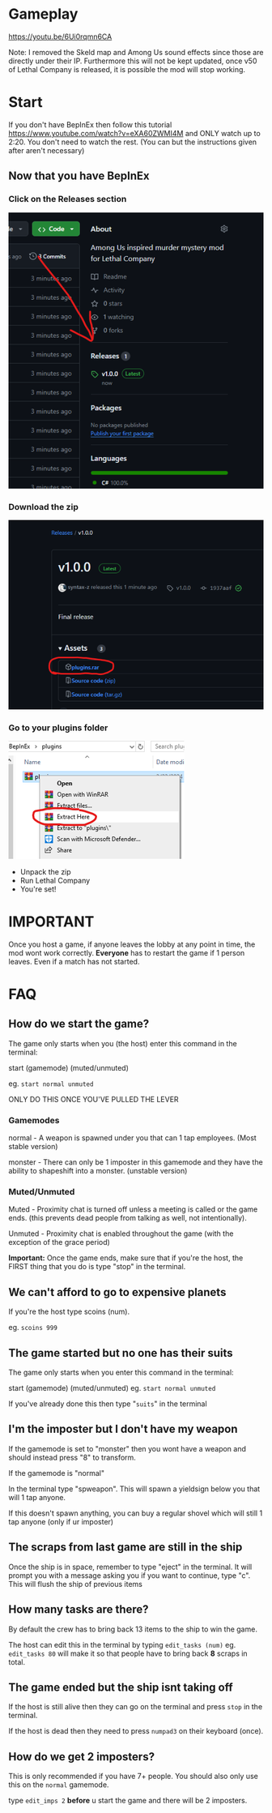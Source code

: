 # Gameplay
https://youtu.be/6Ui0rqmn6CA

Note: I removed the Skeld map and Among Us sound effects since those are directly under their IP.
Furthermore this will not be kept updated, once v50 of Lethal Company is released, it is possible the mod will stop working.

# Start

If you don't have BepInEx then follow this tutorial https://www.youtube.com/watch?v=eXA60ZWMI4M and ONLY watch up to 2:20. You don't need to watch the rest. (You can but the instructions given after aren't necessary)


## Now that you have BepInEx

### Click on the Releases section

<img src=".\Assets\releases.png" alt="release screenshot 1">

### Download the zip

<img src=".\Assets\releases2.png" alt="release screenshot 2">

### Go to your plugins folder

<img src=".\Assets\extractHere.png" alt="extractHere">

- Unpack the zip
- Run Lethal Company
- You're set!



# **IMPORTANT**

Once you host a game, if anyone leaves the lobby at any point in time, the mod wont work correctly. **Everyone** has to restart the game if 1 person leaves. Even if a match has not started.




# FAQ

## How do we start the game?
The game only starts when you (the host) enter this command in the terminal:

start (gamemode) (muted/unmuted)

eg. `start normal unmuted`

ONLY DO THIS ONCE YOU'VE PULLED THE LEVER

### Gamemodes

normal - A weapon is spawned under you that can 1 tap employees. (Most stable version)

monster - There can only be 1 imposter in this gamemode and they have the ability to 
shapeshift into a monster. (unstable version)

### Muted/Unmuted

Muted - Proximity chat is turned off unless a meeting is called or the game ends.
(this prevents dead people from talking as well, not intentionally).

Unmuted - Proximity chat is enabled throughout the game (with the exception of the grace period)

**Important:** Once the game ends, make sure that if you're the host, the FIRST thing that
you do is type "stop" in the terminal.


## We can't afford to go to expensive planets
If you're the host type scoins (num).

eg. `scoins 999`

## The game started but no one has their suits
The game only starts when you enter this command in the terminal:

start (gamemode) (muted/unmuted)
eg. `start normal unmuted`

If you've already done this then type "`suits`" in the terminal


## I'm the imposter but I don't have my weapon
If the gamemode is set to "monster" then you wont have a weapon and should
instead press "8" to transform. 

If the gamemode is "normal"

In the terminal type "spweapon". This will spawn
a yieldsign below you that will 1 tap anyone.

If this doesn't spawn anything, you can buy a
regular shovel which will still 1 tap anyone (only if ur imposter)


## The scraps from last game are still in the ship

Once the ship is in space, remember to type "eject" in the terminal. It will prompt
you with a message asking you if you want to continue, type "c".
This will flush the ship of previous items

## How many tasks are there?
By default the crew has to bring back 13 items to the ship to win the game.

The host can edit this in the terminal by typing `edit_tasks (num)` eg. `edit_tasks 80` will make it so that people have to bring back **8** scraps in total.



## The game ended but the ship isnt taking off
If the host is still alive then they can go on the terminal and press `stop` in the terminal.

If the host is dead then they need to press `numpad3` on their keyboard (once).

## How do we get 2 imposters?
This is only recommended if you have 7+ people. You should also only use this on the `normal` gamemode.

type `edit_imps 2` **before** u start the game and there will be 2 imposters.

